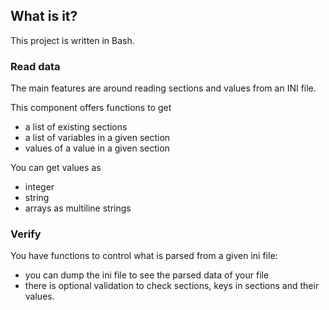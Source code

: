 ## What is it?

This project is written in Bash. 

### Read data

The main features are around reading sections and values from an INI file. 

This component offers functions to get

* a list of existing sections
* a list of variables in a given section
* values of a value in a given section 

You can get values as 

* integer
* string
* arrays as multiline strings

### Verify

You have functions to control what is parsed from a given ini file:

* you can dump the ini file to see the parsed data of your file
* there is optional validation to check sections, keys in sections and their values.
